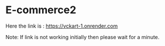 # E-commerce2

Here the link is : https://vckart-1.onrender.com

Note: If link is not working initially then please wait for a minute. 
